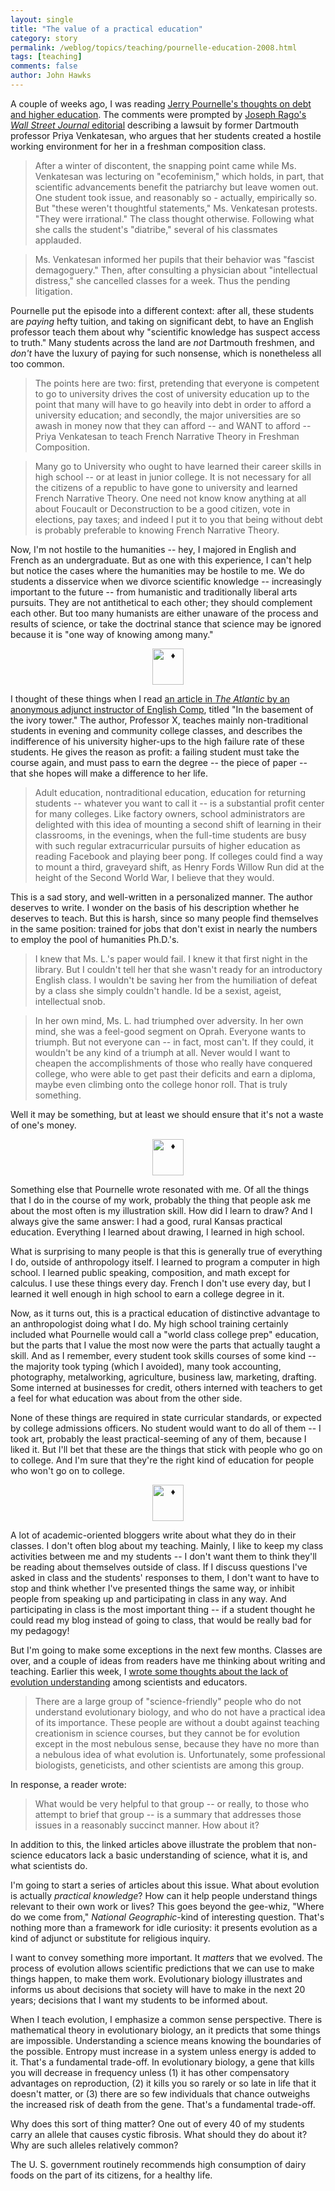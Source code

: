 ```yaml
---
layout: single 
title: "The value of a practical education" 
category: story
permalink: /weblog/topics/teaching/pournelle-education-2008.html
tags: [teaching] 
comments: false 
author: John Hawks 
---
```



<p>
A couple of weeks ago, I was reading <a href="http://www.jerrypournelle.com/view/2008/Q2/view517.html#Monday">Jerry Pournelle's thoughts on debt and higher education</a>. The comments were prompted by <a href="http://online.wsj.com/article/SB120995103004666569.html?mod=opinion_main_commentaries">Joseph Rago's <i>Wall Street Journal</i> editorial</a> describing a lawsuit by former Dartmouth professor Priya Venkatesan, who argues that her students created a hostile working environment for her in a freshman composition class. 
</p>

<blockquote>After a winter of discontent, the snapping point came while Ms. Venkatesan was lecturing on "ecofeminism," which holds, in part, that scientific advancements benefit the patriarchy but leave women out. One student took issue, and reasonably so - actually, empirically so. But "these weren't thoughtful statements," Ms. Venkatesan protests. "They were irrational." The class thought otherwise. Following what she calls the student's "diatribe," several of his classmates applauded.</blockquote>

<blockquote>Ms. Venkatesan informed her pupils that their behavior was "fascist demagoguery." Then, after consulting a physician about "intellectual distress," she cancelled classes for a week. Thus the pending litigation.</blockquote>

<p>
Pournelle put the episode into a different context: after all, these students are <i>paying</i> hefty tuition, and taking on significant debt, to have an English professor teach them about why "scientific knowledge has suspect access to truth." Many students across the land are <i>not</i> Dartmouth freshmen, and <i>don't</i> have the luxury of paying for such nonsense, which is nonetheless all too common. 
</p>

<blockquote>The points here are two: first, pretending that everyone is competent to go to university drives the cost of university education up to the point that many will have to go heavily into debt in order to afford a university education; and secondly, the major universities are so awash in money now that they can afford -- and WANT to afford -- Priya Venkatesan to teach French Narrative Theory in Freshman Composition.</blockquote>

<blockquote>Many go to University who ought to have learned their career skills in high school -- or at least in junior college. It is not necessary for all the citizens of a republic to have gone to university and learned French Narrative Theory. One need not know know anything at all about Foucault or Deconstruction to be a good citizen, vote in elections, pay taxes; and indeed I put it to you that being without debt is probably preferable to knowing French Narrative Theory.</blockquote>

<p>
Now, I'm not hostile to the humanities -- hey, I majored in English and French as an undergraduate. But as one with this experience, I can't help but notice the cases where the humanities may be hostile to me. We do students a disservice when we divorce scientific knowledge -- increasingly important to the future -- from humanistic and traditionally liberal arts pursuits. They are not antithetical to each other; they should complement each other. But too many humanists are either unaware of the process and results of science, or take the doctrinal stance that science may be ignored because it is "one way of knowing among many." 
</p>

<div style="text-align:center;">
<img src="/graphics/la_chapelle_tiny.png" height="58" width="50" alt="&diams;" />
</div>

<p>
I thought of these things when I read <a href="http://www.theatlantic.com/doc/200806/college">an article in <I>The Atlantic</i> by an anonymous adjunct instructor of English Comp</a>, titled "In the basement of the ivory tower." The author, Professor X, teaches mainly non-traditional students in evening and community college classes, and describes the indifference of his university higher-ups to the high failure rate of these students. He gives the reason as profit: a failing student must take the course again, and must pass to earn the degree -- the piece of paper -- that she hopes will make a difference to her life. 
</p>

<blockquote>Adult education, nontraditional education, education for returning students -- whatever you want to call it -- is a substantial profit center for many colleges. Like factory owners, school administrators are delighted with this idea of mounting a second shift of learning in their classrooms, in the evenings, when the full-time students are busy with such regular extracurricular pursuits of higher education as reading Facebook and playing beer pong. If colleges could find a way to mount a third, graveyard shift, as Henry Fords Willow Run did at the height of the Second World War, I believe that they would.</blockquote>

<p>
This is a sad story, and well-written in a personalized manner. The author deserves to write. I wonder on the basis of his description whether he deserves to teach. But this is harsh, since so many people find themselves in the same position: trained for jobs that don't exist in nearly the numbers to employ the  pool of humanities Ph.D.'s. 
</p>

<blockquote>I knew that Ms. L.'s paper would fail. I knew it that first night in the library. But I couldn't tell her that she wasn't ready for an introductory English class. I wouldn't be saving her from the humiliation of defeat by a class she simply couldn't handle. Id be a sexist, ageist, intellectual snob.</blockquote>

<blockquote>In her own mind, Ms. L. had triumphed over adversity. In her own mind, she was a feel-good segment on Oprah. Everyone wants to triumph. But not everyone can -- in fact, most can't. If they could, it wouldn't be any kind of a triumph at all. Never would I want to cheapen the accomplishments of those who really have conquered college, who were able to get past their deficits and earn a diploma, maybe even climbing onto the college honor roll. That is truly something.</blockquote>

<p>
Well it may be something, but at least we should ensure that it's not a waste of one's money. 
</p>

<div style="text-align:center;">
<img src="/graphics/la_chapelle_tiny.png" height="58" width="50" alt="&diams;" />
</div>

<p>
Something else that Pournelle wrote resonated with me. Of all the things that I do in the course of my work, probably the thing that people ask me about the most often is my illustration skill. How did I learn to draw? And I always give the same answer: I had a good, rural Kansas practical education. Everything I learned about drawing, I learned in high school. 
</p>

<p>
What is surprising to many people is that this is generally true of everything I do, outside of anthropology itself. I learned to program a computer in high school. I learned public speaking, composition, and math except for calculus. I use these things every day. French I don't use every day, but I learned it well enough in high school to earn a college degree in it. 
</p>

<p>
Now, as it turns out, this is a practical education of distinctive advantage to an anthropologist doing what I do. My high school training certainly included what Pournelle would call a "world class college prep" education, but the parts that I value the most now were the parts that actually taught a skill. And as I remember, every student took skills courses of some kind -- the majority took typing (which I avoided), many took accounting, photography, metalworking, agriculture, business law, marketing, drafting. Some interned at businesses for credit, others interned with teachers to get a feel for what education was about from the other side. 
</p>

<p>
None of these things are required in state curricular standards, or expected by college admissions officers. No student would want to do all of them -- I took art, probably the least practical-seeming of any of them, because I liked it. But I'll bet that these are the things that stick with people who go on to college. And I'm sure that they're the right kind of education for people who won't go on to college. 
</p>

<div style="text-align:center;">
<img src="/graphics/la_chapelle_tiny.png" height="58" width="50" alt="&diams;" />
</div>

<p>
A lot of academic-oriented bloggers write about what they do in their classes. I don't often blog about my teaching. Mainly, I like to keep my class activities between me and my students -- I don't want them to think they'll be reading about themselves outside of class. If I discuss questions I've asked in class and the students' responses to them, I don't want to have to stop and think whether I've presented things the same way, or inhibit people from speaking up and participating in class in any way. And participating in class is the most important thing -- if a student thought he could read my blog instead of going to class, that would be really bad for my pedagogy!
</p>

<p>
But I'm going to make some exceptions in the next few months. Classes are over, and a couple of ideas from readers have me thinking about writing and teaching. Earlier this week, I <a href="http://johnhawks.net/weblog/topics/creation/berkman-education-study-2008.html">wrote some thoughts about the lack of evolution understanding</a> among scientists and educators. 
</p>

<blockquote>There are a large group of "science-friendly" people who do not understand evolutionary biology, and who do not have a practical idea of its importance. These people are without a doubt against teaching creationism in science courses, but they cannot be for evolution except in the most nebulous sense, because they have no more than a nebulous idea of what evolution is. Unfortunately, some professional biologists, geneticists, and other scientists are among this group.</blockquote>

<p>
In response, a reader wrote: 
</p>

<blockquote>What would be very helpful to that group -- or really, to those who attempt to brief that group -- is a summary that addresses those issues in a reasonably succinct manner. How about it?</blockquote>

<p>
In addition to this, the linked articles above illustrate the problem that non-science educators lack a basic understanding of science, what it is, and what scientists do. 
</p>

<p>
I'm going to start a series of articles about this issue. What about evolution is actually <i>practical knowledge</i>? How can it help people understand things relevant to their own work or lives? This goes beyond the gee-whiz, "Where do we come from," <i>National Geographic</i>-kind of interesting question. That's nothing more than a framework for idle curiosity: it presents evolution as a kind of adjunct or substitute for religious inquiry. 
</p>

<p>
I want to convey something more important. It <i>matters</i> that we evolved. The process of evolution allows scientific predictions that we can use to make things happen, to make them work. Evolutionary biology illustrates and informs us about decisions that society will have to make in the next 20 years; decisions that I want my students to be informed about.
</p>

<p>
When I teach evolution, I emphasize a common sense perspective. There is mathematical theory in evolutionary biology, an it predicts that some things are impossible. Understanding a science means knowing the boundaries of the possible. Entropy must increase in a system unless energy is added to it. That's a fundamental trade-off. In evolutionary biology, a gene that kills you will decrease in frequency unless (1) it has other compensatory advantages on reproduction, (2) it kills you so rarely or so late in life that it doesn't matter, or (3) there are so few individuals that chance outweighs the increased risk of death from the gene. That's a fundamental trade-off. 
</p>

<p>
Why does this sort of thing matter? One out of every 40 of my students carry an allele that causes cystic fibrosis. What should they do about it? Why are such alleles relatively common? 
</p>

<p>
The U. S. government routinely recommends high consumption of dairy foods on the part of its citizens, for a healthy life. 
</p>


